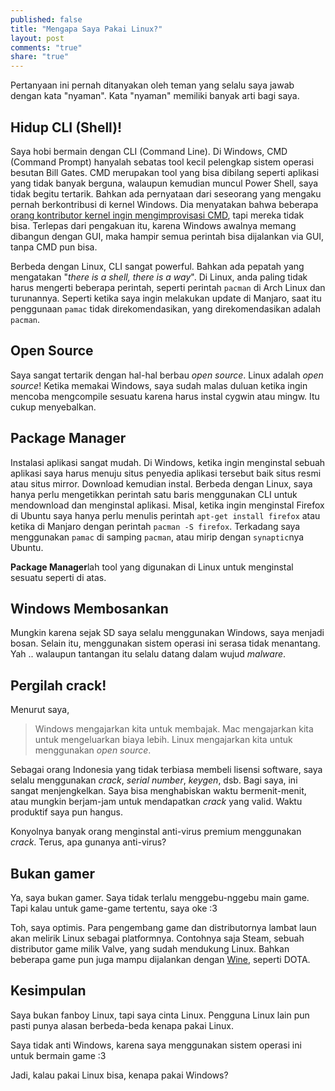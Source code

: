 ```yaml
---
published: false
title: "Mengapa Saya Pakai Linux?"
layout: post
comments: "true"
share: "true"
---
```


Pertanyaan ini pernah ditanyakan oleh teman yang selalu saya jawab dengan kata "nyaman". Kata "nyaman" memiliki banyak arti bagi saya.

## Hidup CLI (Shell)!

Saya hobi bermain dengan CLI (Command Line). Di Windows, CMD (Command Prompt) hanyalah sebatas tool kecil pelengkap sistem operasi besutan Bill Gates. CMD merupakan tool yang bisa dibilang seperti aplikasi yang tidak banyak berguna,  walaupun kemudian muncul Power Shell, saya tidak begitu tertarik. Bahkan ada pernyataan dari seseorang yang mengaku pernah berkontribusi di kernel Windows. Dia menyatakan bahwa beberapa [orang kontributor kernel ingin mengimprovisasi CMD][1], tapi mereka tidak bisa. Terlepas dari pengakuan itu, karena Windows awalnya memang dibangun dengan GUI, maka hampir semua perintah bisa dijalankan via GUI, tanpa CMD pun bisa.

Berbeda dengan Linux, CLI sangat powerful. Bahkan ada pepatah yang mengatakan "*there is a shell, there is a way*". Di Linux, anda paling tidak harus mengerti beberapa perintah, seperti perintah `pacman` di Arch Linux dan turunannya. Seperti ketika saya ingin melakukan update di Manjaro, saat itu penggunaan `pamac` tidak direkomendasikan, yang direkomendasikan adalah `pacman`.

## Open Source

Saya sangat tertarik dengan hal-hal berbau *open source*. Linux adalah *open source*! Ketika memakai Windows, saya sudah malas duluan ketika ingin mencoba mengcompile sesuatu karena harus instal cygwin atau mingw. Itu cukup menyebalkan.

## Package Manager

Instalasi aplikasi sangat mudah. Di Windows, ketika ingin menginstal sebuah aplikasi saya harus menuju situs penyedia aplikasi tersebut baik situs resmi atau situs mirror. Download kemudian instal. Berbeda dengan Linux, saya hanya perlu mengetikkan perintah satu baris menggunakan CLI untuk mendownload dan menginstal aplikasi. Misal, ketika ingin menginstal Firefox di Ubuntu saya hanya perlu menulis perintah `apt-get install firefox` atau ketika di Manjaro dengan perintah `pacman -S firefox`. Terkadang saya menggunakan `pamac` di samping `pacman`, atau mirip dengan `synaptic`nya Ubuntu.

**Package Manager**lah tool yang digunakan di Linux untuk menginstal sesuatu seperti di atas.

## Windows Membosankan

Mungkin karena sejak SD saya selalu menggunakan Windows, saya menjadi bosan. Selain itu, menggunakan sistem operasi ini serasa tidak menantang. Yah .. walaupun tantangan itu selalu datang dalam wujud *malware*.

## Pergilah crack!

Menurut saya,

> Windows mengajarkan kita untuk membajak. Mac mengajarkan kita untuk mengeluarkan biaya lebih. Linux mengajarkan kita untuk menggunakan *open source*.

Sebagai orang Indonesia yang tidak terbiasa membeli lisensi software, saya selalu menggunakan *crack*, *serial number*, *keygen*, dsb. Bagi saya, ini sangat menjengkelkan. Saya bisa menghabiskan waktu bermenit-menit, atau mungkin berjam-jam untuk mendapatkan *crack* yang valid. Waktu produktif saya pun hangus.

Konyolnya banyak orang menginstal anti-virus premium menggunakan *crack*. Terus, apa gunanya anti-virus?

## Bukan gamer

Ya, saya bukan gamer. Saya tidak terlalu menggebu-nggebu main game. Tapi kalau untuk game-game tertentu, saya oke :3

Toh, saya optimis. Para pengembang game dan distributornya lambat laun akan melirik Linux sebagai platformnya. Contohnya saja Steam, sebuah distributor game milik Valve, yang sudah mendukung Linux. Bahkan beberapa game pun juga mampu dijalankan dengan [Wine][wine], seperti DOTA.

## Kesimpulan

Saya bukan fanboy Linux, tapi saya cinta Linux. Pengguna Linux lain pun pasti punya alasan berbeda-beda kenapa pakai Linux.

Saya tidak anti Windows, karena saya menggunakan sistem operasi ini untuk bermain game :3

Jadi, kalau pakai Linux bisa, kenapa pakai Windows?

[1]: http://blog.zorinaq.com/?e=74
[wine]: http://www.winehq.org